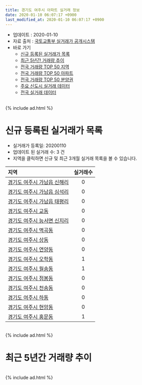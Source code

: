 ```yaml
---
title: 경기도 여주시 아파트 실거래 정보
date: 2020-01-10 06:07:17 +0900
last_modified_at: 2020-01-10 06:07:17 +0900
---
```


* 업데이트 : 2020-01-10
* 자료 출처 : [국토교통부 실거래가 공개시스템](http://rt.molit.go.kr)
* 바로 가기
    * [신규 등록된 실거래가 목록](#신규-등록된-실거래가-목록)
    * [최근 5년간 거래량 추이](#최근-5년간-거래량-추이)
    * [전국 거래량 TOP 50 지역](https://inasie.github.io/apt-trade-info/최근-3개월-전국에서-가장-거래가-많이-발생한-지역)
    * [전국 거래량 TOP 50 아파트](https://inasie.github.io/apt-trade-info/최근-3개월-전국에서-가장-거래가-많이-발생한-아파트)
    * [전국 거래량 TOP 50 분양권](https://inasie.github.io/apt-trade-info/최근-3개월-전국에서-가장-거래가-많이-발생한-분양권)
    * [주요 신도시 실거래 데이터](https://inasie.github.io/apt-trade-info/주요-신도시)
    * [전국 실거래 데이터](https://inasie.github.io/apt-trade-info/전국)

<br>
{% include ad.html %}
<br>

# 신규 등록된 실거래가 목록
* 실거래가 등록일: 20200110
* 업데이트 된 실거래 수: 3 건
* 지역을 클릭하면 신규 및 최근 3개월 실거래 목록을 볼 수 있습니다.


|지역|실거래수|
|:---|:---:|
|[경기도 여주시 가남읍 신해리](https://inasie.github.io/apt-trade-info/경기도-여주시-가남읍-신해리)|0|
|[경기도 여주시 가남읍 심석리](https://inasie.github.io/apt-trade-info/경기도-여주시-가남읍-심석리)|0|
|[경기도 여주시 가남읍 태평리](https://inasie.github.io/apt-trade-info/경기도-여주시-가남읍-태평리)|0|
|[경기도 여주시 교동](https://inasie.github.io/apt-trade-info/경기도-여주시-교동)|0|
|[경기도 여주시 능서면 신지리](https://inasie.github.io/apt-trade-info/경기도-여주시-능서면-신지리)|0|
|[경기도 여주시 멱곡동](https://inasie.github.io/apt-trade-info/경기도-여주시-멱곡동)|0|
|[경기도 여주시 상동](https://inasie.github.io/apt-trade-info/경기도-여주시-상동)|0|
|[경기도 여주시 연양동](https://inasie.github.io/apt-trade-info/경기도-여주시-연양동)|0|
|[경기도 여주시 오학동](https://inasie.github.io/apt-trade-info/경기도-여주시-오학동)|1|
|[경기도 여주시 월송동](https://inasie.github.io/apt-trade-info/경기도-여주시-월송동)|1|
|[경기도 여주시 점봉동](https://inasie.github.io/apt-trade-info/경기도-여주시-점봉동)|0|
|[경기도 여주시 천송동](https://inasie.github.io/apt-trade-info/경기도-여주시-천송동)|0|
|[경기도 여주시 하동](https://inasie.github.io/apt-trade-info/경기도-여주시-하동)|0|
|[경기도 여주시 현암동](https://inasie.github.io/apt-trade-info/경기도-여주시-현암동)|0|
|[경기도 여주시 홍문동](https://inasie.github.io/apt-trade-info/경기도-여주시-홍문동)|1|


<br>
{% include ad.html %}
<br>

# 최근 5년간 거래량 추이


<div style="width:100%;">
    <canvas id="deal_progress" height="200"></canvas>
</div>

<script>
new Chart(document.getElementById("deal_progress"), {
    type: 'line',
    data: {
        labels: ['201501','201502','201503','201504','201505','201506','201507','201508','201509','201510','201511','201512','201601','201602','201603','201604','201605','201606','201607','201608','201609','201610','201611','201612','201701','201702','201703','201704','201705','201706','201707','201708','201709','201710','201711','201712','201801','201802','201803','201804','201805','201806','201807','201808','201809','201810','201811','201812','201901','201902','201903','201904','201905','201906','201907','201908','201909','201910','201911','201912','202001'],
        datasets: [{
            label: '매매',
            pointRadius: 1,
            data: [132, 97, 174, 130, 129, 110, 127, 114, 112, 105, 93, 85, 84, 93, 129, 113, 96, 95, 67, 108, 90, 87, 65, 58, 58, 63, 52, 70, 66, 61, 67, 58, 71, 73, 53, 45, 69, 50, 77, 50, 48, 44, 42, 51, 54, 61, 59, 44, 39, 56, 49, 43, 39, 44, 59, 59, 63, 58, 44, 56, 9],
            borderColor: "rgba(255, 201, 14, 1)",
            backgroundColor: "rgba(255, 201, 14, 0.5)",
            fill: false,
            lineTension: 0
        },{
            label: '전월세',
            pointRadius: 1,
            data: [92, 87, 97, 87, 81, 59, 60, 58, 72, 77, 69, 50, 71, 70, 76, 57, 47, 54, 52, 59, 59, 79, 61, 49, 52, 53, 68, 82, 50, 60, 50, 63, 49, 62, 55, 47, 84, 60, 69, 67, 50, 67, 56, 50, 45, 63, 58, 62, 71, 55, 71, 48, 66, 58, 69, 57, 69, 97, 66, 43, 6],
            borderColor: "rgba(0, 141, 185, 1)",
            backgroundColor: "rgba(0, 141, 185, 0.5)",
            fill: false,
            lineTension: 0
        }
        ]
    },
    options: {
        responsive: true,
        title: {
            display: false
        },
        tooltips: {
            mode: 'index',
            intersect: false
        },
        hover: {
            mode: 'nearest',
            intersect: true
        },
        scales: {
            xAxes: [{
                display: true,
                scaleLabel: {
                    display: true,
                    labelString: '년/월'
                }
            }],
            yAxes: [{
                display: true,
                ticks: {
                    suggestedMin: 0,
                },
                scaleLabel: {
                    display: true,
                    labelString: '실거래 수'
                }
            }]
        }
    }
});

</script>


<br>
{% include ad.html %}
<br>

